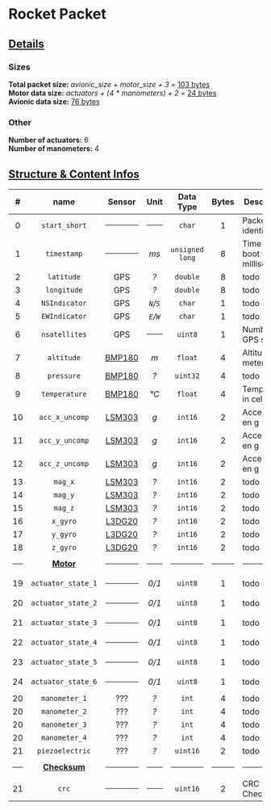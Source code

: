 # Rocket Packet

## <u>Details</u>

### Sizes
__Total packet size:__ _avionic_size + motor_size + 3 =_ <u>103 bytes</u><br>
__Motor data size:__ _actuators + (4 * manometers) + 2 =_ <u>24 bytes</u><br>
__Avionic data size:__ <u>76 bytes</u><br>

### Other
__Number of actuators:__ 6<br>
__Number of manometers:__ 4<br>

## <u>Structure & Content Infos</u>

|  #  | name | Sensor | Unit | Data Type | Bytes | Description |
|:---:|:----:|:------:|:----:|:---------:|:-----:| ----------- |
| 0 | `start_short` | <hr> | <hr> | `char` | 1 | Packet type identifier |
| 1 | `timestamp` | <hr> | _ms_ | `unsigned`<br>`long` | 8 | Time since boot in milliseconds |
| 2 | `latitude` | GPS | _?_ | `double` | 8 | todo |
| 3 | `longitude` | GPS | _?_ | `double` | 8 | todo |
| 4 | `NSIndicator` | GPS | _`N`/`S`_ | `char` | 1 | todo |
| 5 | `EWIndicator` | GPS | _`E`/`W`_ | `char` | 1 | todo |
| 6 | `nsatellites` | GPS | <hr> | `uint8` | 1 | Number of GPS stellites |
| 7 | `altitude` | [BMP180][BMP180] | _m_ | `float` | 4 | Altitude in meters |
| 8 | `pressure` | [BMP180][BMP180] | _?_ | `uint32` | 4 | todo |
| 9 | `temperature` | [BMP180][BMP180] | _°C_ | `float` | 4 | Temperature in celsius |
| 10 | `acc_x_uncomp` | [LSM303][LSM303] | _g_ | `int16` | 2 | Acceleration en g |
| 11 | `acc_y_uncomp` | [LSM303][LSM303] | _g_ | `int16` | 2 | Acceleration en g |
| 12 | `acc_z_uncomp` | [LSM303][LSM303] | _g_ | `int16` | 2 | Acceleration en g |
| 13 | `mag_x` | [LSM303][LSM303] | _?_ | `int16` | 2 | todo |
| 14 | `mag_y` | [LSM303][LSM303] | _?_ | `int16` | 2 | todo |
| 15 | `mag_z` | [LSM303][LSM303] | _?_ | `int16` | 2 | todo |
| 16 | `x_gyro` | [L3DG20][L3GD20] | _?_ | `int16` | 2 | todo |
| 17 | `y_gyro` | [L3DG20][L3GD20] | _?_ | `int16` | 2 | todo |
| 18 | `z_gyro` | [L3DG20][L3GD20] | _?_ | `int16` | 2 | todo |
| <hr> | <u>__Motor__</u> | <hr> | <hr> | <hr> | <hr> | <hr> |
| 19 | `actuator_state_1` | <hr> | _0/1_ | `uint8` | 1 | todo |
| 20 | `actuator_state_2` | <hr> | _0/1_ | `uint8` | 1 | todo |
| 21 | `actuator_state_3` | <hr> | _0/1_ | `uint8` | 1 | todo |
| 22 | `actuator_state_4` | <hr> | _0/1_ | `uint8` | 1 | todo |
| 23 | `actuator_state_5` | <hr> | _0/1_ | `uint8` | 1 | todo |
| 24 | `actuator_state_6` | <hr> | _0/1_ | `uint8` | 1 | todo |
| 20 | `manometer_1` | ??? | _?_ | `int` | 4 | todo |
| 20 | `manometer_2` | ??? | _?_ | `int` | 4 | todo |
| 20 | `manometer_3` | ??? | _?_ | `int` | 4 | todo |
| 20 | `manometer_4` | ??? | _?_ | `int` | 4 | todo |
| 21 | `piezoelectric` | ??? | _?_ | `uint16` | 2 | todo |
| <hr> | <u>__Checksum__</u> | <hr> | <hr> | <hr> | <hr> | <hr> |
| 21 | `crc` | <hr> | <hr> | `uint16` | 2 | CRC Checksum |

[BMP180]:(https://cdn-shop.adafruit.com/datasheets/BST-BMP180-DS000-09.pdf)
[LSM303]:(https://cdn-shop.adafruit.com/datasheets/LSM303DLHC.PDF)
[L3GD20]:(https://www.st.com/resource/ja/application_note/dm00119036-l3gd20-3-axis-digital-output-gyroscope-stmicroelectronics.pdf)